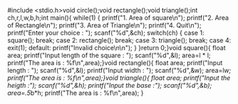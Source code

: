 #include <stdio.h>void circle();void rectangle();void triangle();int ch,r,l,w,b,h;int main(){	while(1)	{		printf("1. Area of square\n");		printf("2. Area of Rectangle\n");		printf("3. Area of Triangle\n");		printf("4. Quit\n");		printf("Enter your choice : ");		scanf("%d",&ch);		switch(ch)		{			case 1:	square();					break;			case 2:	rectangle();					break;    			case 3:	triangle();					break;			case 4:	exit(1);			default:	printf("Invalid choice\n\n");	 	}	}return 0;}void square(){	float area;	printf("Input length of the square : ");	scanf("%d",&l);	area=l * l;	printf("The area is : %f\n",area);}void rectangle(){	float area;	printf("Input length : ");	scanf("%d",&l);	printf("Input width : ");	scanf("%d",&w);	area=l*w;	printf("The area is : %f\n",area);}void triangle(){	float area;	printf("Input the heigth :");	scanf("%d",&h);	printf("Input the base :");	scanf("%d",&b);	area=.5*b*h;	printf("The area is : %f\n",area); }
